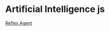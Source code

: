 # Artificial Intelligence js

[Reflex Agent](https://willyalberto.github.io/IA1_Tareas_201603102/Tarea%202/01_reflex_agent.html)